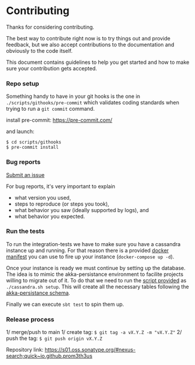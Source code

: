 # Contributing
Thanks for considering contributing.

The best way to contribute right now is to try things out and provide feedback,
but we also accept contributions to the documentation and obviously to the
code itself.

This document contains guidelines to help you get started and how to make sure
your contribution gets accepted.

### Repo setup
Something handy to have in your git hooks is the one in `./scripts/githooks/pre-commit`
which validates coding standards when trying to run a `git commit` command.

install pre-commit: https://pre-commit.com/

and launch:
```shell
$ cd scripts/githooks
$ pre-commit install
```

### Bug reports

[Submit an issue](https://github.com/ffakenz/zio-actors-shardcake/issues/new)

For bug reports, it's very important to explain
* what version you used,
* steps to reproduce (or steps you took),
* what behavior you saw (ideally supported by logs), and
* what behavior you expected.

### Run the tests
To run the integration-tests we have to make sure you have a cassandra instance up and running.
For that reason there is a provided [docker manifest](./docker/docker-compose.yml) you can use to fire up your instance (`docker-compose up -d`).

Once your instance is ready we must continue by setting up the database.
The idea is to mimic the akka-persistance environment to facilite projects willing to migrate out of it.
To do that we need to run the [script provided](./scripts/cassandra.sh) as `./cassandra.sh setup`.
This will create all the necessary tables following the [akka-persistance schema](https://doc.akka.io/docs/akka-persistence-cassandra/current/journal.html#schema).

Finally we can execute `sbt test` to spin them up.

### Release process
1/ merge/push to main
1/ create tag: ```$ git tag -a vX.Y.Z -m "vX.Y.Z"```
2/ push the tag: ```$ git push origin vX.Y.Z```

Repository link: https://s01.oss.sonatype.org/#nexus-search;quick~io.github.prom3th3us